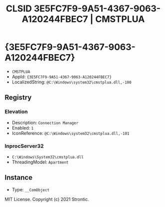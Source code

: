 ﻿---
title: "CLSID 3E5FC7F9-9A51-4367-9063-A120244FBEC7 | CMSTPLUA"
excerpt: What is COM-Object CLSID 3E5FC7F9-9A51-4367-9063-A120244FBEC7?
---

# {3E5FC7F9-9A51-4367-9063-A120244FBEC7}

* `CMSTPLUA`
* AppId: `{3E5FC7F9-9A51-4367-9063-A120244FBEC7}`
* LocalizedString: `@C:\Windows\system32\cmstplua.dll,-100`

## Registry


### Elevation

* Description: `Connection Manager`
* Enabled: `1`
* IconReference: `@C:\Windows\system32\cmstplua.dll,-101`

### InprocServer32

* `C:\Windows\System32\cmstplua.dll`
* ThreadingModel: `Apartment`

## Instance

* Type: `__ComObject`

MIT License. Copyright (c) 2021 Strontic.



